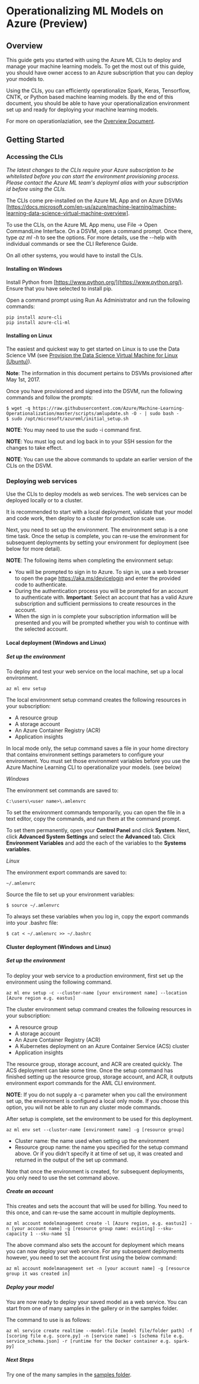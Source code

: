 # Operationalizing ML Models on Azure (Preview)
## Overview

This guide gets you started with using the Azure ML CLIs to deploy and manage your machine learning models. To get the most out of this guide, you should have owner access to an Azure subscription that you can deploy your models to.

Using the CLIs, you can efficiently operationalize Spark, Keras, Tensorflow, CNTK, or Python based machine learning models. By the end of this document, you should be able to have your operationalization environment set up and ready for deploying your machine learning models.

For more on operationlaziation, see the [Overview Document](https://github.com/Azure/Machine-Learning-Operationalization/blob/master/documentation/operationalization-overview.md).

## Getting Started
### Accessing the CLIs
_The latest changes to the CLIs require your Azure subscription to be whitelisted before you can start the environment provisioning process. Please contact the Azure ML team's deployml alias with your subscription id before using the CLIs._

The CLIs come pre-installed on the Azure ML App and on Azure DSVMs [https://docs.microsoft.com/en-us/azure/machine-learning/machine-learning-data-science-virtual-machine-overview]. 

To use the CLIs, on the Azure ML App menu, use File -> Open CommandLine Interface. On a DSVM, open a command prompt. Once there, type *az ml -h* to see the options. For more details, use the --help with individual commands or see the CLI Reference Guide.

On all other systems, you would have to install the CLIs. 

#### Installing on Windows

Install Python from [https://www.python.org/](https://www.python.org/). Ensure that you have selected to install pip.

Open a command prompt using Run As Administrator and run the following commands:

    pip install azure-cli
    pip install azure-cli-ml

#### Installing on Linux

The easiest and quickest way to get started on Linux is to use the Data Science VM (see [Provision the Data Science Virtual Machine for Linux (Ubuntu)](https://docs.microsoft.com/en-us/azure/machine-learning/machine-learning-data-science-dsvm-ubuntu-intro)).

**Note**: The information in this document pertains to DSVMs provisioned after May 1st, 2017.

Once you have provisioned and signed into the DSVM, run the following commands and follow the prompts:

    $ wget -q https://raw.githubusercontent.com/Azure/Machine-Learning-Operationalization/master/scripts/amlupdate.sh -O - | sudo bash -
    $ sudo /opt/microsoft/azureml/initial_setup.sh
    
**NOTE**: You may need to use the sudo -i command first.

**NOTE**: You must log out and log back in to your SSH session for the changes to take effect.

**NOTE**: You can use the above commands to update an earlier version of the CLIs on the DSVM.

### Deploying web services
Use the CLIs to deploy models as web services. The web services can be deployed locally or to a cluster.

It is recommended to start with a local deployment, validate that your model and code work, then deploy to a cluster for production scale use.

Next, you need to set up the environment. The environment setup is a one time task. Once the setup is complete, you can re-use the environment for subsequent deployments by setting your environment for deployment (see below for more detail).

**NOTE**: The following items when completing the environment setup:

* You will be prompted to sign in to Azure. To sign in, use a web browser to open the page https://aka.ms/devicelogin and enter the provided code to authenticate.
* During the authentication process you will be prompted for an account to authenticate with. **Important**: Select an account that has a valid Azure subscription and sufficient permissions to create resources in the account.
* When the sign in is complete your subscription information will be presented and you will be prompted whether you wish to continue with the selected account.

#### Local deployment (Windows and Linux)
##### Set up the environment
To deploy and test your web service on the local machine, set up a local environment.

    az ml env setup

The local environment setup command creates the following resources in your subscription:

* A resource group
* A storage account
* An Azure Container Registry (ACR)
* Application insights

In local mode only, the setup command saves a file in your home directory that contains environment settings parameters to configure your environment. You must set those environment variables before you use the Azure Machine Learning CLI to operationalize your models. (see below)

*Windows*

The environment set commands are saved to:

    C:\users\<user name>\.amlenvrc
    
To set the environment commands temporarily, you can open the file in a text editor, copy the commands, and run them at the command prompt.

To set them permanently, open your **Control Panel** and click **System**. Next, click **Advanced System Settings** and select the **Advanced** tab. Click **Environment Variables** and add the each of the variables to the **Systems variables**.

*Linux*

The environment export commands are saved to:

    ~/.amlenvrc

Source the file to set up your environment variables: 

    $ source ~/.amlenvrc
    
To always set these variables when you log in, copy the export commands into your .bashrc file:

    $ cat < ~/.amlenvrc >> ~/.bashrc

#### Cluster deployment (Windows and Linux)
##### Set up the environment
To deploy your web service to a production environment, first set up the environment using the following command.

    az ml env setup -c --cluster-name [your environment name] --location [Azure region e.g. eastus]

The cluster environment setup command creates the following resources in your subscription:

* A resource group
* A storage account
* An Azure Container Registry (ACR)
* A Kubernetes deployment on an Azure Container Service (ACS) cluster
* Application insights
   
The resource group, storage account, and ACR are created quickly. The ACS deployment can take some time. Once the setup command has finished setting up the resource group, storage account, and ACR, it outputs environment export commands for the AML CLI environment. 

**NOTE**: If you do not supply a -c parameter when you call the environment set up, the environment is configured a local only mode. If you choose this option, you will not be able to run any cluster mode commands.

After setup is complete, set the environment to be used for this deployment.

    az ml env set --cluster-name [environment name] -g [resource group]
    
- Cluster name: the name used when setting up the environment
- Resource group name: the name you specified for the setup command above. Or if you didn't specify it at time of set up, it was created and returned in the output of the set up command.

Note that once the environment is created, for subsequent deployments, you only need to use the set command above.

##### Create an account
This creates and sets the account that will be used for billing. You need to this once, and can re-use the same account in multiple deployments.

    az ml account modelmanagement create -l [Azure region, e.g. eastus2] -n [your account name] -g [resource group name: existing] --sku-capacity 1 --sku-name S1

The above command also sets the account for deployment which means you can now deploy your web service. For any subsequent deployments however, you need to set the account first using the below command:

    az ml account modelmanagement set -n [your account name] -g [resource group it was created in]

##### Deploy your model
You are now ready to deploy your saved model as a web service. You can start from one of many samples in the gallery or in the samples folder. 

The command to use is as follows:

    az ml service create realtime --model-file [model file/folder path] -f [scoring file e.g. score.py] -n [service name] -s [schema file e.g. service_schema.json] -r [runtime for the Docker container e.g. spark-py]

##### Next Steps

Try one of the many samples in the [samples folder](https://github.com/Azure/Machine-Learning-Operationalization/tree/master/samples).
